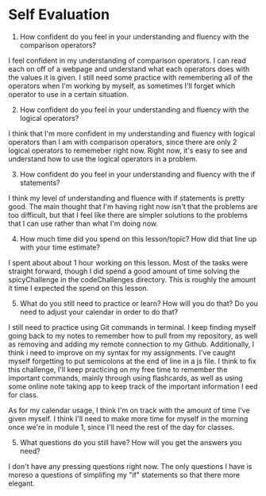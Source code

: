 # Self Evaluation

1. How confident do you feel in your understanding and fluency with the comparison operators?

I feel confident in my understanding of comparison operators. I can read each on off of a webpage and understand what each operators does with the values it is given. I still need some practice with remembering all of the operators when I'm working by myself, as sometimes I'll forget which operator to use in a certain situation. 


2. How confident do you feel in your understanding and fluency with the logical operators?

I think that I'm more confident in my understanding and fluency with logical operators than I am with comparison operators, since there are only 2 logical operators to rememeber right now. Right now, it's easy to see and understand how to use the logical operators in a problem.

3. How confident do you feel in your understanding and fluency with the if statements?

I think my level of understanding and fluence with if statements is pretty good. The main thought that I'm having right now isn't that the problems are too difficult, but that I feel like there are simpler solutions to the problems that I can use rather than what I'm doing now.

4. How much time did you spend on this lesson/topic? How did that line up with your time estimate?

I spent about about 1 hour working on this lesson. Most of the tasks were straight forward, though I did spend a good amount of time solving the spicyChallenge in the codeChallenges directory. This is roughly the amount it time I expected the spend on this lesson.

5. What do you still need to practice or learn? How will you do that? Do you need to adjust your calendar in order to do that?

I still need to practice using Git commands in terminal. I keep finding myself going back to my notes to remember how to pull from my repository, as well as removing and adding my remote connection to my Github. Additionally, I think i need to improve on my syntax for my assignments. I've caught myself forgetting to put semicolons at the end of line in a js file. I think to fix this challenge, I'll keep practicing on my free time to remember the important commands, mainly through using flashcards, as well as using some online note taking app to keep track of the important information I eed for class. 

As for my calendar usage, I think I'm on track with the amount of time I've given myself. I think I'll need to make more time for myself in the morning once we're in module 1, since I'll need the rest of the day for classes.

5. What questions do you still have? How will you get the answers you need?

I don't have any pressing questions right now. The only questions I have is moreso a questions of simplifing my "if" statements so that there more elegant.
